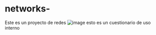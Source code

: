 # networks-
Este es un proyecto de redes 
![image](https://user-images.githubusercontent.com/85636669/121394232-bf3f6b00-c916-11eb-9a94-eb82756ec61e.png)
esto es un cuestionario de uso interno
